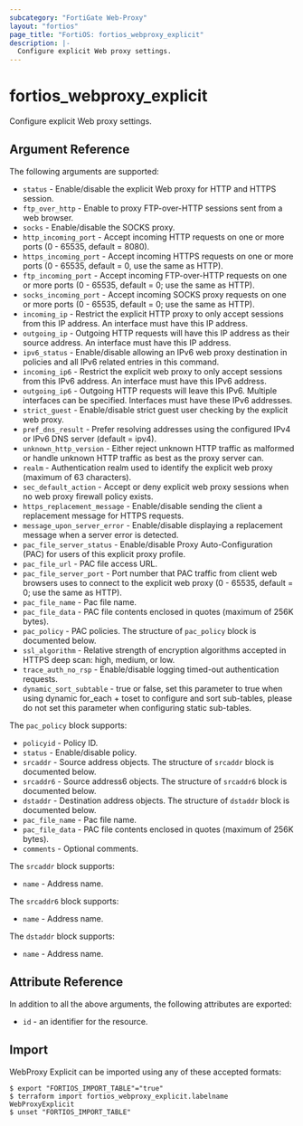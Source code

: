 ```yaml
---
subcategory: "FortiGate Web-Proxy"
layout: "fortios"
page_title: "FortiOS: fortios_webproxy_explicit"
description: |-
  Configure explicit Web proxy settings.
---
```


# fortios_webproxy_explicit
Configure explicit Web proxy settings.

## Argument Reference


The following arguments are supported:

* `status` - Enable/disable the explicit Web proxy for HTTP and HTTPS session.
* `ftp_over_http` - Enable to proxy FTP-over-HTTP sessions sent from a web browser.
* `socks` - Enable/disable the SOCKS proxy.
* `http_incoming_port` - Accept incoming HTTP requests on one or more ports (0 - 65535, default = 8080).
* `https_incoming_port` - Accept incoming HTTPS requests on one or more ports (0 - 65535, default = 0, use the same as HTTP).
* `ftp_incoming_port` - Accept incoming FTP-over-HTTP requests on one or more ports (0 - 65535, default = 0; use the same as HTTP).
* `socks_incoming_port` - Accept incoming SOCKS proxy requests on one or more ports (0 - 65535, default = 0; use the same as HTTP).
* `incoming_ip` - Restrict the explicit HTTP proxy to only accept sessions from this IP address. An interface must have this IP address.
* `outgoing_ip` - Outgoing HTTP requests will have this IP address as their source address. An interface must have this IP address.
* `ipv6_status` - Enable/disable allowing an IPv6 web proxy destination in policies and all IPv6 related entries in this command.
* `incoming_ip6` - Restrict the explicit web proxy to only accept sessions from this IPv6 address. An interface must have this IPv6 address.
* `outgoing_ip6` - Outgoing HTTP requests will leave this IPv6. Multiple interfaces can be specified. Interfaces must have these IPv6 addresses.
* `strict_guest` - Enable/disable strict guest user checking by the explicit web proxy.
* `pref_dns_result` - Prefer resolving addresses using the configured IPv4 or IPv6 DNS server (default = ipv4).
* `unknown_http_version` - Either reject unknown HTTP traffic as malformed or handle unknown HTTP traffic as best as the proxy server can.
* `realm` - Authentication realm used to identify the explicit web proxy (maximum of 63 characters).
* `sec_default_action` - Accept or deny explicit web proxy sessions when no web proxy firewall policy exists.
* `https_replacement_message` - Enable/disable sending the client a replacement message for HTTPS requests.
* `message_upon_server_error` - Enable/disable displaying a replacement message when a server error is detected.
* `pac_file_server_status` - Enable/disable Proxy Auto-Configuration (PAC) for users of this explicit proxy profile.
* `pac_file_url` - PAC file access URL.
* `pac_file_server_port` - Port number that PAC traffic from client web browsers uses to connect to the explicit web proxy (0 - 65535, default = 0; use the same as HTTP).
* `pac_file_name` - Pac file name.
* `pac_file_data` - PAC file contents enclosed in quotes (maximum of 256K bytes).
* `pac_policy` - PAC policies. The structure of `pac_policy` block is documented below.
* `ssl_algorithm` - Relative strength of encryption algorithms accepted in HTTPS deep scan: high, medium, or low.
* `trace_auth_no_rsp` - Enable/disable logging timed-out authentication requests.
* `dynamic_sort_subtable` - true or false, set this parameter to true when using dynamic for_each + toset to configure and sort sub-tables, please do not set this parameter when configuring static sub-tables.

The `pac_policy` block supports:

* `policyid` - Policy ID.
* `status` - Enable/disable policy.
* `srcaddr` - Source address objects. The structure of `srcaddr` block is documented below.
* `srcaddr6` - Source address6 objects. The structure of `srcaddr6` block is documented below.
* `dstaddr` - Destination address objects. The structure of `dstaddr` block is documented below.
* `pac_file_name` - Pac file name.
* `pac_file_data` - PAC file contents enclosed in quotes (maximum of 256K bytes).
* `comments` - Optional comments.

The `srcaddr` block supports:

* `name` - Address name.

The `srcaddr6` block supports:

* `name` - Address name.

The `dstaddr` block supports:

* `name` - Address name.


## Attribute Reference

In addition to all the above arguments, the following attributes are exported:
* `id` - an identifier for the resource.

## Import

WebProxy Explicit can be imported using any of these accepted formats:
```
$ export "FORTIOS_IMPORT_TABLE"="true"
$ terraform import fortios_webproxy_explicit.labelname WebProxyExplicit
$ unset "FORTIOS_IMPORT_TABLE"
```
